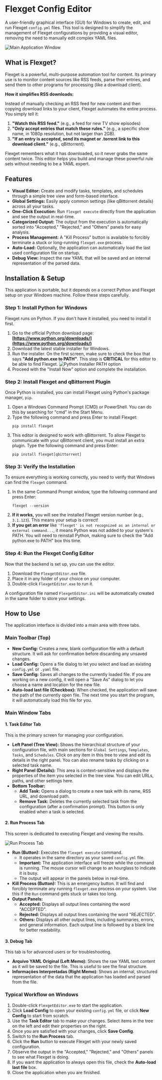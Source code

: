 <!-- 
NOTE FOR THE DEVELOPER: 
To replace the placeholder images below, take screenshots of your application, 
upload them to a service like Imgur or directly to your GitHub repository, 
and replace the placeholder URLs (https://via.placeholder.com/...) with the direct links to your images.
-->

# Flexget Config Editor

A user-friendly graphical interface (GUI) for Windows to create, edit, and run Flexget `config.yml` files. This tool is designed to simplify the management of Flexget configurations by providing a visual editor, removing the need to manually edit complex YAML files.

![Main Application Window](https://via.placeholder.com/800x600.png?text=App+Screenshot:+Task+Editor+View)

## What is Flexget?

Flexget is a powerful, multi-purpose automation tool for content. Its primary use is to monitor content sources like RSS feeds, parse their entries, and send them to other programs for processing (like a download client).

**How it simplifies RSS downloads:**

Instead of manually checking an RSS feed for new content and then copying download links to your client, Flexget automates the entire process. You simply tell it:

1.  **"Watch this RSS feed."** (e.g., a feed for new TV show episodes)
2.  **"Only accept entries that match these rules."** (e.g., a specific show name, in 1080p resolution, but not larger than 2GB).
3.  **"If an entry is accepted, send its magnet or .torrent link to this download client."** (e.g., qBittorrent).

Flexget remembers what it has downloaded, so it never grabs the same content twice. This editor helps you build and manage these powerful rule sets without needing to be a YAML expert.

## Features

*   **Visual Editor:** Create and modify tasks, templates, and schedules through a simple tree view and form-based interface.
*   **Global Settings:** Easily apply common settings (like qBittorrent details) across all your tasks.
*   **One-Click Execution:** Run `flexget execute` directly from the application and see the output in real-time.
*   **Categorized Output:** The output from the execution is automatically sorted into "Accepted," "Rejected," and "Others" panels for easy analysis.
*   **Process Management:** A "Kill Process" button is available to forcibly terminate a stuck or long-running `flexget.exe` process.
*   **Auto-Load:** Optionally, the application can automatically load the last used configuration file on startup.
*   **Debug View:** Inspect the raw YAML that will be saved and an internal representation of the parsed data.

## Installation & Setup

This application is portable, but it depends on a correct Python and Flexget setup on your Windows machine. Follow these steps carefully.

### Step 1: Install Python for Windows

Flexget runs on Python. If you don't have it installed, you need to install it first.

1.  Go to the official Python download page: **[https://www.python.org/downloads/](https://www.python.org/downloads/)**
2.  Download the latest stable installer for Windows.
3.  Run the installer. On the first screen, make sure to check the box that says **"Add python.exe to PATH"**. This step is **CRITICAL** for this editor to be able to find Flexget.
    ![Python Installer PATH option](https://docs.python.org/3/_images/win_installer.png)
4.  Proceed with the "Install Now" option and complete the installation.

### Step 2: Install Flexget and qBittorrent Plugin

Once Python is installed, you can install Flexget using Python's package manager, `pip`.

1.  Open a Windows Command Prompt (CMD) or PowerShell. You can do this by searching for "cmd" in the Start Menu.
2.  Type the following command and press Enter to install Flexget:
    ```
    pip install flexget
    ```
3.  This editor is designed to work with qBittorrent. To allow Flexget to communicate with your qBittorrent client, you must install an extra plugin. Type the following command and press Enter:
    ```
    pip install flexget[qbittorrent]
    ```

### Step 3: Verify the Installation

To ensure everything is working correctly, you need to verify that Windows can find the `flexget` command.

1.  In the same Command Prompt window, type the following command and press Enter:
    ```
    flexget --version
    ```
2.  **If it works,** you will see the installed Flexget version number (e.g., `3.1.123`). This means your setup is correct!
3.  **If you get an error** like `'flexget' is not recognized as an internal or external command...`, it means Python was not added to your system's PATH. You will need to reinstall Python, making sure to check the "Add python.exe to PATH" box this time.

### Step 4: Run the Flexget Config Editor

Now that the backend is set up, you can use the editor.

1.  Download the `FlexgetEditor.exe` file.
2.  Place it in any folder of your choice on your computer.
3.  Double-click `FlexgetEditor.exe` to run it.

A configuration file named `FlexgetEditor.ini` will be automatically created in the same folder to store your settings.

## How to Use

The application interface is divided into a main area with three tabs.

### Main Toolbar (Top)

*   **New Config:** Creates a new, blank configuration file with a default structure. It will ask for confirmation before discarding any unsaved changes.
*   **Load Config:** Opens a file dialog to let you select and load an existing `config.yml` or `.yaml` file.
*   **Save Config:** Saves all changes to the currently loaded file. If you are working on a new config, it will open a "Save As" dialog to let you choose a name and location for the new file.
*   **Auto-load last file (Checkbox):** When checked, the application will save the path of the currently open file. The next time you start the program, it will automatically load this file for you.

### Main Window Tabs

#### 1. Task Editor Tab

This is the primary screen for managing your configuration.

*   **Left Panel (Tree View):** Shows the hierarchical structure of your configuration file, with main sections for `Global Settings`, `Templates`, `Tasks`, and `Schedules`. Click on any item in this tree to view and edit its details in the right panel. You can also rename tasks by clicking on a selected task name.
*   **Right Panel (Details):** This area is context-sensitive and displays the properties of the item you selected in the tree view. You can edit URLs, paths, and other settings here.
*   **Bottom Toolbar:**
    *   **Add Task:** Opens a dialog to create a new task with its name, RSS URL, and download path.
    *   **Remove Task:** Deletes the currently selected task from the configuration (after a confirmation prompt). This button is only enabled when a task is selected.

#### 2. Run Process Tab

This screen is dedicated to executing Flexget and viewing the results.

![Run Process Tab](https://via.placeholder.com/800x600.png?text=App+Screenshot:+Run+Process+View)

*   **Run (Button):** Executes the `flexget execute` command.
    *   It operates in the same directory as your saved `config.yml` file.
    *   **Important:** The application interface will freeze while the command is running. The mouse cursor will change to an hourglass to indicate it is busy.
    *   The output will appear in the panels below in real-time.
*   **Kill Process (Button):** This is an emergency button. It will find and forcibly terminate any running `flexget.exe` process on your system. Use this if the `Run` command gets stuck or takes too long.
*   **Output Panels:**
    *   **Accepted:** Displays all output lines containing the word "ACCEPTED".
    *   **Rejected:** Displays all output lines containing the word "REJECTED".
    *   **Others:** Displays all other output lines, including summaries, errors, and general information.
    Each output line is followed by a blank line for better readability.

#### 3. Debug Tab

This tab is for advanced users or for troubleshooting.

*   **Arquivo YAML Original (Left Memo):** Shows the raw YAML text content as it will be saved to the file. This is useful to see the final structure.
*   **Informações Interpretadas (Right Memo):** Shows an internal, structured representation of the data that the application has loaded and parsed from the file.

### Typical Workflow on Windows

1.  Double-click `FlexgetEditor.exe` to start the application.
2.  Click **Load Config** to open your existing `config.yml` file, or click **New Config** to start from scratch.
3.  Use the **Task Editor** tab to make your changes. Select items in the tree on the left and edit their properties on the right.
4.  Once you are satisfied with your changes, click **Save Config**.
5.  Switch to the **Run Process** tab.
6.  Click the **Run** button to execute Flexget with your newly saved configuration.
7.  Observe the output in the "Accepted," "Rejected," and "Others" panels to see what Flexget is doing.
8.  If you want the application to always open this file, check the **Auto-load last file** box.
9.  Close the application when you are finished.